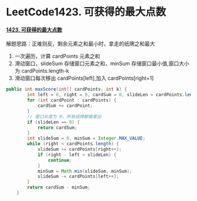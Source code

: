 # LeetCode1423. 可获得的最大点数

#### [1423. 可获得的最大点数](https://leetcode-cn.com/problems/maximum-points-you-can-obtain-from-cards/)

解题思路：正难则反，剩余元素之和最小时，拿走的纸牌之和最大

1. 一次遍历，计算 cardPoints 元素之和
2. 滑动窗口，slideSum 存储窗口元素之和，minSum 存储窗口最小值,窗口大小为 cardPoints.length-k
3. 滑动窗口每次移出 cardPoints[left],加入 cardPoints[right+1]

```java
public int maxScore(int[] cardPoints, int k) {
        int left = 0, right = 0, cardSum = 0, slideLen = cardPoints.length - k;
        for (int cardPoint : cardPoints) {
            cardSum += cardPoint;
        }
    	// 窗口长度为 0，所有纸牌都被拿出
        if (slideLen == 0) {
            return cardSum;
        }
        int slideSum = 0, minSum = Integer.MAX_VALUE;
        while (right < cardPoints.length) {
            slideSum += cardPoints[right++];
            if (right - left < slideLen) {
                continue;
            }
            minSum = Math.min(slideSum, minSum);
            slideSum -= cardPoints[left++];
        }
        return cardSum - minSum;
    }
```

